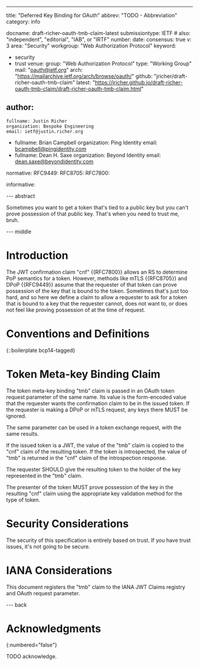 ---
title: "Deferred Key Binding for OAuth"
abbrev: "TODO - Abbreviation"
category: info

docname: draft-richer-oauth-tmb-claim-latest
submissiontype: IETF  # also: "independent", "editorial", "IAB", or "IRTF"
number:
date:
consensus: true
v: 3
area: "Security"
workgroup: "Web Authorization Protocol"
keyword:
 - security
 - trust
venue:
  group: "Web Authorization Protocol"
  type: "Working Group"
  mail: "oauth@ietf.org"
  arch: "https://mailarchive.ietf.org/arch/browse/oauth/"
  github: "jricher/draft-richer-oauth-tmb-claim"
  latest: "https://jricher.github.io/draft-richer-oauth-tmb-claim/draft-richer-oauth-tmb-claim.html"

author:
 -
    fullname: Justin Richer
    organization: Bespoke Engineering
    email: ietf@justin.richer.org
 -
    fullname: Brian Campbell
    organization: Ping Identity
    email: bcampbell@pingidentity.com
 -
    fullname: Dean H. Saxe
    organization: Beyond Identity
    email: dean.saxe@beyondidentity.com

normative:
  RFC9449:
  RFC8705:
  RFC7800:

informative:


--- abstract

Sometimes you want to get a token that's tied to a public key but you can't prove possession of that public key. That's when you need to trust me, bruh.

--- middle

# Introduction

The JWT confirmation claim "cnf" {{RFC7800}} allows an RS to determine PoP semantics for a token. However, methods like mTLS {{RFC8705}} and DPoP {{RFC9449}} assume that the requester of that token can prove possession of the key that is bound to the token. Sometimes that's just too hard, and so here we define a claim to allow a requester to ask for a token that is bound to a key that the requester cannot, does not want to, or does not feel like proving possession of at the time of request.

# Conventions and Definitions

{::boilerplate bcp14-tagged}

# Token Meta-key Binding Claim

The token meta-key binding "tmb" claim is passed in an OAuth token request parameter of the same name. Its value is the form-encoded value that the requester wants the confirmation claim to be in the issued token. If the requester is making a DPoP or mTLS request, any keys there MUST be ignored.

The same parameter can be used in a token exchange request, with the same results.

If the issued token is a JWT, the value of the "tmb" claim is copied to the "cnf" claim of the resulting token. If the token is introspected, the value of "tmb" is returned in the "cnf" claim of the introspection response.

The requester SHOULD give the resulting token to the holder of the key represented in the "tmb" claim.

The presenter of the token MUST prove possession of the key in the resulting "cnf" claim using the appropriate key validation method for the type of token.

# Security Considerations

The security of this specification is entirely based on trust. If you have trust issues, it's not going to be secure.

# IANA Considerations

This document registers the "tmb" claim to the IANA JWT Claims registry and OAuth request parameter.


--- back

# Acknowledgments
{:numbered="false"}

TODO acknowledge.
